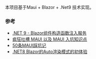 ﻿本项目基于Maui + Blazor + .Net9 技术实现。

### 参考
* [.NET 9 - Blazor组件构造函数注入服务](https://blog.csdn.net/limingdinghao/article/details/142666059)
* [疯狂吐槽 MAUI 以及 MAUI 入坑知识点](https://www.cnblogs.com/whuanle/p/17060473.html)
* [50条MAUI踩坑记](https://www.cnblogs.com/pylblog/p/18054137)
* [.NET8 Blazor的Auto渲染模式的初体验](https://cloud.tencent.com/developer/article/2360929)